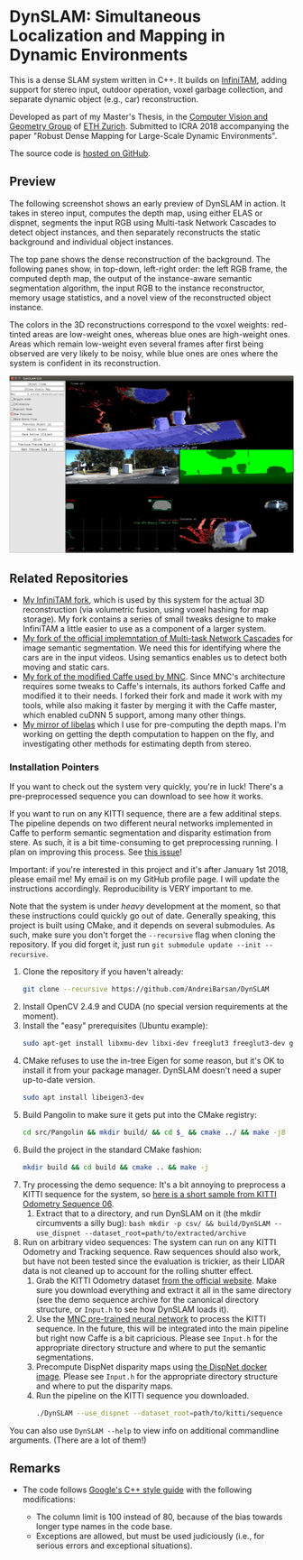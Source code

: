 # DynSLAM: Simultaneous Localization and Mapping in Dynamic Environments

This is a dense SLAM system written in C++. It builds on [InfiniTAM](https://github.com/victorprad/InfiniTAM), adding support
for stereo input, outdoor operation, voxel garbage collection,
and separate dynamic object (e.g., car) reconstruction.

Developed as part of my Master's Thesis, in the [Computer
Vision and Geometry Group](https://cvg.ethz.ch) of [ETH
Zurich](https://ethz.ch). Submitted to ICRA 2018 accompanying
the paper "Robust Dense Mapping for Large-Scale Dynamic 
Environments".

The source code is [hosted on GitHub](https://github.com/AndreiBarsan/DynSLAM).

## Preview

The following screenshot shows an early preview of DynSLAM in action. It
takes in stereo input, computes the depth map, using either ELAS or
dispnet, segments the input RGB using Multi-task Network Cascades to
detect object instances, and then separately reconstructs the static
background and individual object instances.

The top pane shows the dense reconstruction of the background. The
following panes show, in top-down, left-right order: the left RGB frame,
the computed depth map, the output of the instance-aware semantic
segmentation algorithm, the input RGB to the instance reconstructor,
memory usage statistics, and a novel view of the reconstructed object
instance.

The colors in the 3D reconstructions correspond to the voxel weights:
red-tinted areas are low-weight ones, whereas blue ones are high-weight
ones. Areas which remain low-weight even several frames after first
being observed are very likely to be noisy, while blue ones are ones
where the system is confident in its reconstruction.

![DynSLAM GUI screenshot](data/screenshots/dynslam-preview.png)

## Related Repositories

 * [My InfiniTAM fork](https://github.com/AndreiBarsan/InfiniTAM), which
   is used by this system for the actual 3D reconstruction (via
   volumetric fusion, using voxel hashing for map storage). My fork
   contains a series of small tweaks designe to make InfiniTAM a little
   easier to use as a component of a larger system.
 * [My fork of the official implemntation of Multi-task Network Cascades](https://github.com/AndreiBarsan/MNC)
    for image semantic segmentation. We need this for identifying where
    the cars are in the input videos. Using semantics enables us to
    detect both moving and static cars.
 * [My fork of the modified Caffe used by MNC](https://github.com/AndreiBarsan/caffe-mnc). Since MNC's architecture requires
 some tweaks to Caffe's internals, its authors forked Caffe and modified
 it to their needs. I forked their fork and made it work with my tools,
 while also making it faster by merging it with the Caffe master, which
 enabled cuDNN 5 support, among many other things.
  * [My mirror of libelas](https://github.com/AndreiBarsan/libelas-tooling)
  which I use for pre-computing the depth maps. I'm working on getting
  the depth computation to happen on the fly, and investigating other
  methods for estimating depth from stereo.

### Installation Pointers

If you want to check out the system very quickly, you're in luck!
There's a pre-preprocessed sequence you can download to see how it works.

If you want to run on any KITTI sequence, there are a few additinal
steps. The pipeline depends on two different neural networks implemented
in Caffe to perform semantic segmentation and disparity estimation from
stere. As such, it is a bit time-consuming to get preprocessing
running. I plan on improving this process. See [this issue](https://github.com/AndreiBarsan/DynSLAM/issues/15)!

Important: if you're interested in this project and it's after January 1st
2018, please email me! My email is on my GitHub profile page. I will update the
instructions accordingly. Reproducibility is VERY important to me.

Note that the system is under *heavy* development at the moment, so that these
instructions could quickly go out of date. Generally speaking, this project is
built using CMake, and it depends on several submodules. As such, make sure you
don't forget the `--recursive` flag when cloning the repository. If you did
forget it, just run `git submodule update --init --recursive`.

 1. Clone the repository if you haven't already:
    ```bash
    git clone --recursive https://github.com/AndreiBarsan/DynSLAM
    ```
 1. Install OpenCV 2.4.9 and CUDA (no special version requirements at the moment).
 1. Install the "easy" prerequisites (Ubuntu example):
    ```bash
    sudo apt-get install libxmu-dev libxi-dev freeglut3 freeglut3-dev glew-utils libglew-dev libglew-dbg
    ```
 1. CMake refuses to use the in-tree Eigen for some reason, but it's OK to install it from your package manager. DynSLAM doesn't need a super up-to-date version.
    ```bash
    sudo apt install libeigen3-dev
    ```
 1. Build Pangolin to make sure it gets put into the CMake registry:
    ```bash
    cd src/Pangolin && mkdir build/ && cd $_ && cmake ../ && make -j8
    ```
 1. Build the project in the standard CMake fashion:
    ```bash
    mkdir build && cd build && cmake .. && make -j
    ```
 1. Try processing the demo sequence: It's a bit annoying to preprocess a KITTI sequence for the system,
    so [here is a short sample from KITTI Odometry Sequence 06](http://www.cs.toronto.edu/~iab/dynslam/mini-kitti-odometry-seq-06-for-dynslam.7z).
      1. Extract that to a directory, and run DynSLAM on it (the mkdir circumvents a silly bug):
        ```bash
        mkdir -p csv/ && build/DynSLAM --use_dispnet --dataset_root=path/to/extracted/archive
        ```
 1. Run on arbitrary video sequences: The system can run on any KITTI Odometry and Tracking sequence. Raw sequences
 should also work, but have not been tested since the evaluation is trickier, as their LIDAR data is not
 cleaned up to account for the rolling shutter effect. 
    1. Grab the KITTI Odometry dataset [from the official website](www.cvlibs.net/datasets/kitti/eval_odometry.php).
    Make sure you download everything and extract it all in the same directory (see the demo sequence archive
    for the canonical directory structure, or `Input.h` to see how DynSLAM loads it).
    1. Use the [MNC pre-trained neural network](http://github.com/AndreiBarsan/MNC)
       to process the KITTI sequence. In the future, this will be integrated into
       the main pipeline but right now Caffe is a bit capricious.
       Please see `Input.h` for the appropriate directory structure and where to put the semantic segmentations.  
    1. Precompute DispNet disparity maps using [the DispNet docker image](https://github.com/lmb-freiburg/dispnet-flownet-docker).
       Please see `Input.h` for the appropriate directory structure and where to put the disparity maps.
    1. Run the pipeline on the KITTI sequence you downloaded.
       ```bash
       ./DynSLAM --use_dispnet --dataset_root=path/to/kitti/sequence
       ```
 
 You can also use `DynSLAM --help` to view info on additional commandline arguments. (There are a lot of them!)

## Remarks

  * The code follows
    [Google's C++ style guide](https://google.github.io/styleguide/cppguide.html)
    with the following modifications:

    * The column limit is 100 instead of 80, because of the bias towards
      longer type names in the code base.
    * Exceptions are allowed, but must be used judiciously (i.e., for
      serious errors and exceptional situations).
